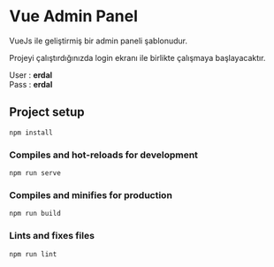 # Vue Admin Panel

VueJs ile geliştirmiş bir admin paneli şablonudur.<br />
  
Projeyi çalıştırdığınızda login ekranı ile birlikte çalışmaya başlayacaktır. <br />

User : **erdal**<br />
Pass : **erdal**



## Project setup
```
npm install
```

### Compiles and hot-reloads for development
```
npm run serve
```

### Compiles and minifies for production
```
npm run build
```

### Lints and fixes files
```
npm run lint
```
